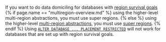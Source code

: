 If you want to do data domiciling for databases with [region survival goals](multiregion-survival-goals.html#survive-region-failures) {% if page.name == "multiregion-overview.md" %} using the higher-level multi-region abstractions, you must use super regions. {% else %} using the higher-level [multi-region abstractions](multiregion-overview.html), you must use [super regions](multiregion-overview.html#super-regions). {% endif %} Using [`ALTER DATABASE ... PLACEMENT RESTRICTED`](alter-database.html#placement) will not work for databases that are set up with region survival goals.
